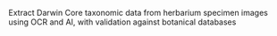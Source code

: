 Extract Darwin Core taxonomic data from herbarium specimen images using OCR and AI, with validation against botanical databases
